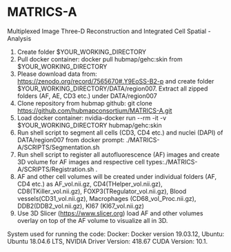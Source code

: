 # MATRICS-A
Multiplexed Image Three-D Reconstruction and Integrated Cell Spatial -Analysis
1. Create folder $YOUR_WORKING_DIRECTORY 
2. Pull docker container: docker pull hubmap/gehc:skin from $YOUR_WORKING_DIRECTORY
3. Please download data from: https://zenodo.org/record/7565670#.Y9EoSS-B2-p 
   and create folder $YOUR_WORKING_DIRECTORY/DATA/region007. Extract all zipped folders (AF, AE, CD3 etc.) under DATA/region007
4. Clone repository from hubmap github: git clone https://github.com/hubmapconsortium/MATRICS-A.git   
5. Load docker container: nvidia-docker run --rm -it -v $YOUR_WORKING_DIRECTORY hubmap/gehc:skin
6. Run shell script to segment all cells (CD3, CD4 etc.) and nuclei (DAPI) of DATA/region007 from docker prompt: ./MATRICS-A/SCRIPTS/Segmentation.sh   
7. Run shell script to register all autofluorescence (AF) images and create 3D volume for AF images and respective cell types:./MATRICS-A/SCRIPTS/Registration.sh  . 
8. AF and other cell volumes will be created under individual folders (AF, CD4 etc.) as AF_vol.nii.gz, CD4(THelper_vol.nii.gz), CD8(TKiller_vol.nii.gz), FOXP3(TRegulator_vol.nii.gz), Blood vessels(CD31_vol.nii.gz), Macrophages (CD68_vol_Proc.nii.gz), DDB2(DDB2_vol.nii.gz), KI67 (KI67_vol.nii.gz) 
9. Use 3D Slicer (https://www.slicer.org) load AF and other volumes overlay on top of the AF volume to visualize all in 3D. 

System used for running the code:
Docker: Docker version 19.03.12, 
Ubuntu: Ubuntu 18.04.6 LTS,
NVIDIA Driver Version: 418.67 CUDA Version: 10.1.

